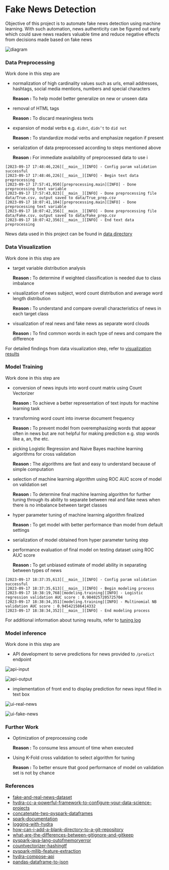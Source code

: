 # Fake News Detection

Objective of this project is to automate fake news detection using machine learning. With such automation, news authenticity can be figured out early which could save news readers valuable time and reduce negative effects from decisions made based on fake news

![diagram](./imgs/fake-news/diagram.png)

### **Data Preprocessing**

Work done in this step are

- normalization of high cardinality values such as urls, email addresses, hashtags, social media mentions, numbers and special characters
    
    **Reason :** To help model better generalize on new or unseen data
    
- removal of HTML tags
    
    **Reason :** To discard meaningless texts
    
- expansion of modal verbs e.g. `didnt`, `didn’t` to `did not`
    
    **Reason :** To standardize modal verbs and emphasize negation if present
    
- serialization of data preprocessed according to steps mentioned above
    
    **Reason :** For immediate availability of preprocessed data to use i
    

```
[2023-09-17 17:48:46,226][__main__][INFO] - Config param validation successful
[2023-09-17 17:48:46,226][__main__][INFO] - Begin text data preprocessing
[2023-09-17 17:57:41,950][preprocessing.main][INFO] - Done preprocessing text variable
[2023-09-17 17:57:43,023][__main__][INFO] - Done preprocessing file data/True.csv, output saved to data/True_prep.csv
[2023-09-17 18:07:41,104][preprocessing.main][INFO] - Done preprocessing text variable
[2023-09-17 18:07:42,356][__main__][INFO] - Done preprocessing file data/Fake.csv, output saved to data/Fake_prep.csv
[2023-09-17 18:07:42,356][__main__][INFO] - End text data preprocessing
```

News data used in this project can be found in [data directory](https://github.com/ppkgtmm/fake-news-detection/tree/main/data)

### **Data Visualization**

Work done in this step are

- target variable distribution analysis
    
    **Reason :** To determine if weighted classification is needed due to class imbalance
    
- visualization of news subject, word count distribution and average word length distribution
    
    **Reason :** To understand and compare overall characteristics of news in each target class
    
- visualization of real news and fake news as separate word clouds
    
    **Reason :** To find common words in each type of news and compare the difference
    

For detailed findings from data visualization step, refer to [visualization results](https://github.com/ppkgtmm/fake-news-detection/blob/main/visualization/README.md)

### **Model Training**

Work done in this step are

- conversion of news inputs into word count matrix using Count Vectorizer
    
    **Reason :**  To achieve a better representation of text inputs for machine learning task
    
- transforming word count into inverse document frequency
    
    **Reason :** To prevent model from overemphasizing words that appear often in news but are not helpful for making prediction e.g. stop words like a, an, the etc.
    
- picking Logistic Regression and Naive Bayes machine learning algorithms for cross validation
    
    **Reason :** The algorithms are fast and easy to understand because of simple computation
    
- selection of machine learning algorithm using ROC AUC score of model on validation set
    
    **Reason :** To determine final machine learning algorithm for further tuning through its ability to separate between real and fake news when there is no imbalance between target classes
    
- hyper parameter tuning of machine learning algorithm finalized
    
    **Reason :** To get model with better performance than model from default settings
    
- serialization of model obtained from hyper parameter tuning step
- performance evaluation of final model on testing dataset using ROC AUC score
    
    **Reason :** To get unbiased estimate of model ability in separating between types of news
    

```
[2023-09-17 18:37:35,613][__main__][INFO] - Config param validation successful
[2023-09-17 18:37:35,613][__main__][INFO] - Begin modeling process
[2023-09-17 18:38:19,768][modeling.training][INFO] - Logistic regression validation AUC score : 0.9840257205725704
[2023-09-17 18:38:34,351][modeling.training][INFO] - Multinomial NB validation AUC score : 0.945421586414332
[2023-09-17 18:38:34,352][__main__][INFO] - End modeling process
```

For additional information about tuning results, refer to [tuning log](https://github.com/ppkgtmm/fake-news-detection/blob/main/outputs/2023-09-17/18-55-22/tune.log)

### **Model inference**

Work done in this step are

- API development to serve predictions for news provided to `/predict` endpoint

![api-input](./imgs/fake-news/api-input.png)

![api-output](./imgs/fake-news/api-output.png)

- implementation of front end to display prediction for news input filled in text box

![ui-real-news](./imgs/fake-news/ui-real-news.png)

![ui-fake-news](./imgs/fake-news/ui-fake-news.png)

### **Further Work**

- Optimization of preprocessing code
    
    **Reason :** To consume less amount of time when executed
    
- Using K-Fold cross validation to select algorithm for tuning
    
    **Reason :** To better ensure that good performance of model on validation set is not by chance
    

### **References**

- [fake-and-real-news-dataset](https://www.kaggle.com/datasets/clmentbisaillon/fake-and-real-news-dataset)
- [hydra-cc-a-powerful-framework-to-configure-your-data-science-projects](https://towardsdatascience.com/introduction-to-hydra-cc-a-powerful-framework-to-configure-your-data-science-projects-ed65713a53c6)
- [concatenate-two-pyspark-dataframes](https://stackoverflow.com/questions/37332434/concatenate-two-pyspark-dataframes)
- [spark-documentation](https://spark.apache.org/docs/3.1.1/)
- [logging-with-hydra](https://hydra.cc/docs/tutorials/basic/running_your_app/logging/)
- [how-can-i-add-a-blank-directory-to-a-git-repository](https://stackoverflow.com/questions/115983/how-can-i-add-a-blank-directory-to-a-git-repository)
- [what-are-the-differences-between-gitignore-and-gitkeep](https://stackoverflow.com/questions/7229885/what-are-the-differences-between-gitignore-and-gitkeep)
- [pyspark-java-lang-outofmemoryerror](https://stackoverflow.com/questions/32336915/pyspark-java-lang-outofmemoryerror-java-heap-space)
- [countvectorizer-hashingtf](https://towardsdatascience.com/countvectorizer-hashingtf-e66f169e2d4e)
- [pyspark-mllib-feature-extraction](https://spark.apache.org/docs/1.4.1/mllib-feature-extraction.html)
- [hydra-compose-api](https://hydra.cc/docs/advanced/compose_api/)
- [pandas-dataframe-to-json](https://pandas.pydata.org/docs/reference/api/pandas.DataFrame.to_json.html)